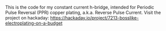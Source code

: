 This is the code for my constant current h-bridge, intended for Periodic Pulse Reversal (PPR) copper plating, a.k.a. Reverse Pulse Current. Visit the project on hackaday: https://hackaday.io/project/7213-bosslike-electroplating-on-a-budget


